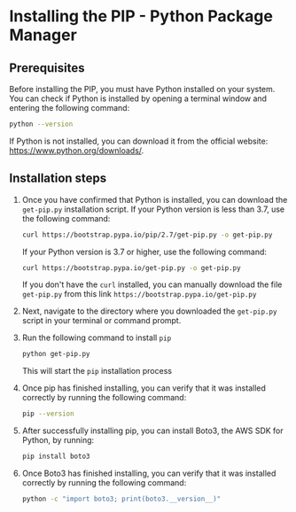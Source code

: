 # Installing the PIP - Python Package Manager

## Prerequisites

Before installing the PIP, you must have Python installed on your system. You can check if Python is installed by opening a terminal window and entering the following command:

   ```bash
   python --version
   ```

If Python is not installed, you can download it from the official website: https://www.python.org/downloads/.

## Installation steps

1. Once you have confirmed that Python is installed, you can download the `get-pip.py` installation script. If your Python version is less than 3.7, use the following command:

    ```bash
    curl https://bootstrap.pypa.io/pip/2.7/get-pip.py -o get-pip.py
    ```

    If your Python version is 3.7 or higher, use the following command:

    ```bash
    curl https://bootstrap.pypa.io/get-pip.py -o get-pip.py
    ```
    If you don't have the `curl` installed, you can manually download the file `get-pip.py` from this link `https://bootstrap.pypa.io/get-pip.py` 

2. Next, navigate to the directory where you downloaded the `get-pip.py` script in your terminal or command prompt.

3. Run the following command to install `pip`

    ```bash
    python get-pip.py
    ```

    This will start the `pip` installation process
4. Once pip has finished installing, you can verify that it was installed correctly by running the following command:

    ```bash
    pip --version
    ```
5. After successfully installing pip, you can install Boto3, the AWS SDK for Python, by running:

    ```bash
    pip install boto3
    ```

6. Once Boto3 has finished installing, you can verify that it was installed correctly by running the following command:

    ```bash
    python -c "import boto3; print(boto3.__version__)"
    ```    